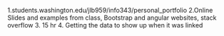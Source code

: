 1.students.washington.edu/jlb959/info343/personal_portfolio
2.Online Slides and examples from class, Bootstrap and angular websites, stack overflow
3. 15 hr
4. Getting the data to show up when it was linked